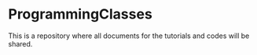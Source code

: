 # ProgrammingClasses
This is a repository where all documents for the tutorials and codes will be shared.

